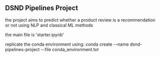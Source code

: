 ## DSND Pipelines Project

the project aims to predict whether a product review is a recommendation or not using NLP and classical ML methods

the main file is 'starter.ipynb'

replicate the conda environment using: conda create --name dsnd-pipelines-project --file conda_environment.txt
